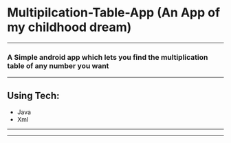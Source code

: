 # Multipilcation-Table-App (An App of my childhood dream)
---
### A Simple android app which lets you find the multiplication table of  any number you want
---
## Using Tech:

* Java
* Xml
---



---
